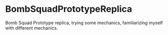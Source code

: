# BombSquadPrototypeReplica
Bomb Squad Prototype replica, trying some mechanics, familiarizing myself with different mechanics.

